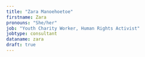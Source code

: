 ```yaml
---
title: "Zara Manoehoetoe"
firstname: Zara
pronouns: "She/her"
job: "Youth Charity Worker, Human Rights Activist"
jobtype: consultant
dataname: zara
draft: true
---
```

